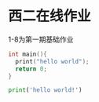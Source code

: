 # 西二在线作业
1-8为第一期基础作业
```c
int main(){
  print("hello world");
  return 0;
}
```
```python
print('hello world!')
```
